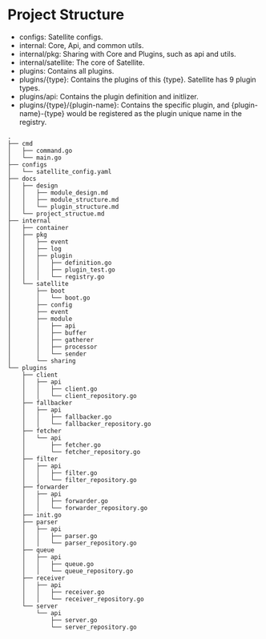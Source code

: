 # Project Structure
- configs: Satellite configs.
- internal: Core, Api, and common utils.
- internal/pkg: Sharing with Core and Plugins, such as api and utils.
- internal/satellite: The core of Satellite.
- plugins: Contains all plugins.
- plugins/{type}: Contains the plugins of this {type}. Satellite has 9 plugin types.
- plugins/api: Contains the plugin definition and initlizer.
- plugins/{type}/{plugin-name}: Contains the specific plugin, and {plugin-name}-{type} would be registered as the plugin unique name in the registry. 
```
.
├── cmd
│   ├── command.go
│   └── main.go
├── configs
│   └── satellite_config.yaml
├── docs
│   ├── design
│   │   ├── module_design.md
│   │   ├── module_structure.md
│   │   └── plugin_structure.md
│   └── project_structue.md
├── internal
│   ├── container
│   ├── pkg
│   │   ├── event
│   │   ├── log
│   │   ├── plugin
│   │   │   ├── definition.go
│   │   │   ├── plugin_test.go
│   │   │   └── registry.go
│   └── satellite
│       ├── boot
│       │   └── boot.go
│       ├── config
│       ├── event
│       ├── module
│       │   ├── api
│       │   ├── buffer
│       │   ├── gatherer
│       │   ├── processor
│       │   └── sender
│       └── sharing
└── plugins
    ├── client
    │   ├── api
    │   │   ├── client.go
    │   │   └── client_repository.go
    ├── fallbacker
    │   ├── api
    │   │   ├── fallbacker.go
    │   │   └── fallbacker_repository.go
    ├── fetcher
    │   └── api
    │       ├── fetcher.go
    │       └── fetcher_repository.go
    ├── filter
    │   ├── api
    │   │   ├── filter.go
    │   │   └── filter_repository.go
    ├── forwarder
    │   ├── api
    │   │   ├── forwarder.go
    │   │   └── forwarder_repository.go
    ├── init.go
    ├── parser
    │   ├── api
    │   │   ├── parser.go
    │   │   └── parser_repository.go
    ├── queue
    │   ├── api
    │   │   ├── queue.go
    │   │   └── queue_repository.go
    ├── receiver
    │   ├── api
    │   │   ├── receiver.go
    │   │   └── receiver_repository.go
    └── server
        └── api
            ├── server.go
            └── server_repository.go
```
